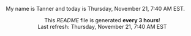 My name is Tanner and today is Thursday, November 21, 7:40 AM EST.

<p align="center">This <i>README</i> file is generated <b>every 3 hours</b>!</br>Last refresh: Thursday, November 21, 7:40 AM EST<br /></p>
